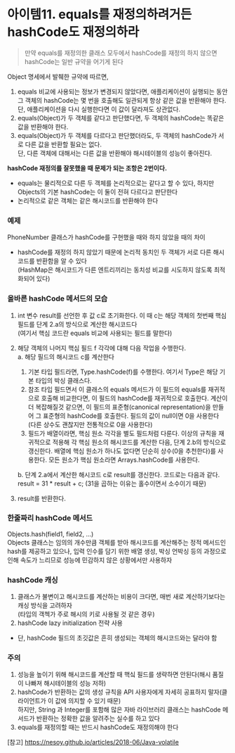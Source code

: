 # 아이템11. equals를 재정의하려거든 hashCode도 재정의하라

> 만약 equals를 재정의한 클래스 모두에서  hashCode를 재정의 하지 않으면 hashCode는 일반 규약을 어기게 된다

Object 명세에서 발췌한 규약에 따르면,
1. equals 비교에 사용되는 정보가 변경되지 않았다면, 애플리케이션이 실행되는 동안 그 객체의 hashCode는 몇 번을 호출해도 일관되게 항상 같은 값을 반환해야 한다.  
단, 애플리케이션을 다시 실행한다면 이 값이 달라져도 상관없다.
2. equals(Object)가 두 객체를 같다고 판단했다면, 두 객체의 hashCode는 똑같은 값을 반환해야 한다.
3. equals(Object)가 두 객체를 다르다고 판단했더라도, 두 객체의 hashCode가 서로 다른 값을 반환할 필요는 없다.   
단, 다른 객체에 대해서는 다른 값을 반환해야 해시테이블의 성능이 좋아진다.

**hashCode 재정의를 잘못했을 때 문제가 되는 조항은 2번이다.**  
- equals는 물리적으로 다른 두 객체를 논리적으로는 같다고 할 수 있다, 하지만 Objects의 기본 hashCode는 이 둘이 전혀 다르다고 판단한다
- 논리적으로 같은 객체는 같은 해시코드를 반환해야 한다


### 예제
PhoneNumber 클래스가 hashCode를 구현했을 때와 하지 않았을 때의 차이   
- hashCode를 재정의 하지 않았기 때문에 논리적 동치인 두 객체가 서로 다른 해시코드를 반환함을 알 수 있다  
(HashMap은 해시코드가 다른 엔트리끼리는 동치성 비교를 시도하지 않도록 최적화되어 있다)  

### 올바른 hashCode 메서드의 모습
1. int 변수 result를 선언한 후 값 c로 초기화한다. 이 때 c는 해당 객체의 첫번째 핵심 필드를 단계 2.a의 방식으로 계산한 해시코드다  
(여기서 핵심 코드란 equals 비교에 사용되는 필드를 말한다)  
2. 해당 객체의 나머지 핵심 필드 f 각각에 대해 다음 작업을 수행한다.  
    a. 해당 필드의 해시코드 c를 계산한다
     1. 기본 타입 필드라면, Type.hashCode(f)를 수행한다. 여기서 Type은 해당 기본 타입의 박싱 클래스다.
     2. 참조 타입 필드면서 이 클래스의 equals 메서드가 이 필드의 equals를 재귀적으로 호출해 비교한다면, 이 필드의 hashCode를 재귀적으로 호출한다. 계산이 더 
     복잡해질것 같으면, 이 필드의 표준형(canonical representation)을 만들어 그 표준형의 hashCode를 호출한다. 필드의 값이 null이면 0을 사용한다
     (다른 상수도 괜찮지만 전통적으로 0을 사용한다)
     3. 필드가 배열이라면, 핵심 원소 각각을 별도 필드처럼 다룬다. 이상의 규칙을 재귀적으로 적용해 각 핵심 원소의 해시코드를 계산한 다음, 단계 2.b의 방식으로 갱신한다. 
     배열에 핵심 원소가 하나도 없다면 단순히 상수(0을 추천한다)를 사용한다. 모든 원소가 핵심 원소라면 Arrays.hashCode를 사용한다.   
     
    b. 단계 2.a에서 계산한 해시코드 c로 result를 갱신한다. 코드로는 다음과 같다.  
   result = 31 * result + c; (31을 곱하는 이유는 홀수이면서 소수이기 때문)
3. result를 반환한다.

### 한줄짜리 hashCode 메서드 
Objects.hash(field1, field2, …)  
Objects 클래스는 임의의 개수만큼 객체를 받아 해시코드를 계산해주는 정적 메서드인 hash를 제공하고 있으나, 입력 인수를 담기 위한 배열 생성, 박싱 언박싱 등의 과정으로 인해 속도가 느리므로 성능에 민감하지 않은 상황에서만 사용하자  

### hashCode 캐싱  
1. 클래스가 불변이고 해시코드를 계산하는 비용이 크다면, 매번 새로 계산하기보다는 캐싱 방식을 고려하자  
(타입의 객첵가 주로 해시의 키로 사용될 것 같은 경우)  
2. hashCode lazy initialization 전략 사용
- 단, hashCode 필드의 초깃값은 흔히 생성되는 객체의 해시코드와는 달라야 함

### 주의 
1. 성능을 높이기 위해 해시코드를 계산할 때 핵싴 필드를 생략하면 안된다(해시 품질이 나빠져 해시테이블의 성능 저하)
2. hashCode가 반환하는 값의 생성 규칙을 API 사용자에게 자세히 공표하지 말자(클라이언트가 이 값에 의지할 수 있기 때문)  
하지만, String 과 Integer를 포함해 많은 자바 라이브러리 클래스는 hashCode 메서드가 반환하는 정확한 값을 알려주는 실수를 하고 있다  
3. equals를 재정의할 때는 반드시 hashCode도 재정의해야 한다

[참고] https://nesoy.github.io/articles/2018-06/Java-volatile
